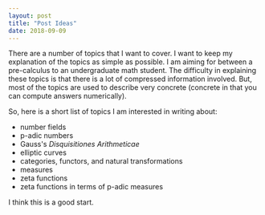 ```yaml
---
layout: post
title: "Post Ideas"
date: 2018-09-09
---
```


There are a number of topics that I want to cover. I want to keep my explanation of the topics as simple as possible. I am aiming for between a pre-calculus to an undergraduate math student. The difficulty in explaining these topics is that there is a lot of compressed information involved. But, most of the topics are used to describe very concrete (concrete in that you can compute answers numerically).

So, here is a short list of topics I am interested in writing about:
<ul>
	<li>number fields</li>
	<li>p-adic numbers</li>
	<li>Gauss's <i>Disquisitiones Arithmeticae</i></li>
	<li>elliptic curves</li>
	<li>categories, functors, and natural transformations</li>
	<li>measures</li>
	<li>zeta functions</li>
	<li>zeta functions in terms of p-adic measures</li>
</ul>

I think this is a good start.
